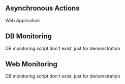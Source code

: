 ## Asynchronous Actions

Web Application 

## DB Monitoring
DB monitoring script don't exist, just for demonstration


## Web Monitoring
DB monitoring script don't exist, just for demonstration
